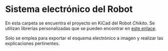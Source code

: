 # Sistema electrónico del Robot
En esta carpeta se encuentra el proyecto en KiCad del Robot _Chikito_. Se utilizan librerías personalizadas que se pueden encontrar en [este enlace](https://github.com/echedey-luis-alvarez/My_KiCad_Libraries).

Solo se emplea para exportar el esquema electrónico a imagen y realizar las explicaciones pertinentes.
